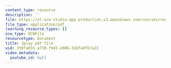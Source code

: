 ```yaml
---
content_type: resource
description: ''
file: https://ol-ocw-studio-app-production.s3.amazonaws.com/courses/res-9-003-brains-minds-and-machines-summer-course-summer-2015/359fa031a730f945e906316f4dfb7a22_svW8NV1A6k.pdf
file_type: application/pdf
learning_resource_types: []
ocw_type: OCWFile
resourcetype: Document
title: 3play pdf file
uid: 359fa031-a730-f945-e906-316f4dfb7a22
video_metadata:
  youtube_id: null
---
```


